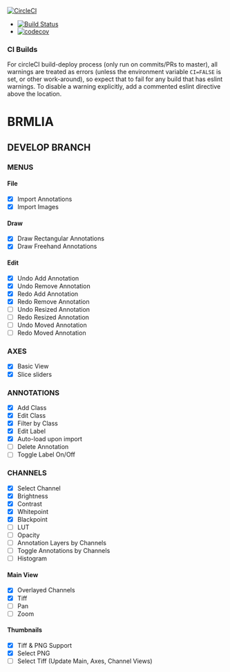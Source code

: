 [![CircleCI](https://circleci.com/gh/Brmlia/brmlia.svg?style=svg)](https://circleci.com/gh/Brmlia/brmlia)
- [![Build Status](https://travis-ci.org/Brmlia/brmlia.svg?branch=master)](https://travis-ci.org/Brmlia/brmlia)
- [![codecov](https://codecov.io/gh/Brmlia/brmlia/branch/master/graph/badge.svg)](https://codecov.io/gh/Brmlia/brmlia)

### CI Builds

For circleCI build-deploy process (only run on commits/PRs to master), all warnings are treated as errors (unless
the environment variable `CI=FALSE` is set, or other work-around), so expect
that to fail for any build that has eslint warnings. To disable a warning
explicitly, add a commented eslint directive above the location.

# BRMLIA
## DEVELOP BRANCH
### MENUS
#### File
- [x] Import Annotations
- [x] Import Images

#### Draw
- [x] Draw Rectangular Annotations
- [x] Draw Freehand Annotations

#### Edit
- [x] Undo Add Annotation
- [x] Undo Remove Annotation
- [x] Redo Add Annotation
- [x] Redo Remove Annotation
- [ ] Undo Resized Annotation
- [ ] Redo Resized Annotation
- [ ] Undo Moved Annotation
- [ ] Redo Moved Annotation

### AXES
- [x] Basic View
- [x] Slice sliders

### ANNOTATIONS
- [x] Add Class
- [x] Edit Class
- [x] Filter by Class
- [x] Edit Label
- [x] Auto-load upon import
- [ ] Delete Annotation
- [ ] Toggle Label On/Off

### CHANNELS
- [x] Select Channel
- [x] Brightness
- [x] Contrast
- [x] Whitepoint
- [x] Blackpoint
- [ ] LUT
- [ ] Opacity
- [ ] Annotation Layers by Channels
- [ ] Toggle Annotations by Channels
- [ ] Histogram

#### Main View
- [x] Overlayed Channels
- [x] Tiff
- [ ] Pan
- [ ] Zoom

#### Thumbnails
- [x] Tiff & PNG Support
- [x] Select PNG
- [ ] Select Tiff (Update Main, Axes, Channel Views)